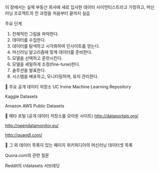 이 장에서는 실제 부동산 회사에 새로 입사한 데이터 사이언티스트라고 가정하고,
머신러닝 프로젝트의 전 과정을 처음부터 끝까지 실습


주요 단계

1. 전체적인 그림을 파악한다.
2. 데이터를 수집한다.
3. 데이터를 탐색하고 시각화하여 인사이트를 얻는다.
4. 머신러닝 알고리즘에 맞게 데이터를 준비한다.
5. 모델을 선택하고 훈련시킨다.
6. 모델을 세밀하게 조정(fine-tune)한다.
7. 솔루션을 발표한다.
8. 시스템을 배포하고, 모니터링하며, 유지 관리한다.

🔹 주요 공개 데이터 저장소
UC Irvine Machine Learning Repository

Kaggle Datasets

Amazon AWS Public Datasets

🔹 메타 포털 (공개 데이터 저장소를 모아둔 사이트)
http://dataportals.org/

http://opendatamonitor.eu/

http://quandl.com/

🔹 그 외 데이터 목록이 있는 페이지
위키피디아의 머신러닝 데이터셋 목록

Quora.com의 관련 질문

Reddit의 r/datasets 서브레딧
